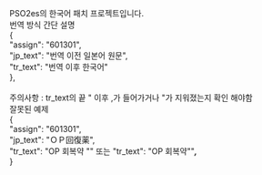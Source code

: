 PSO2es의 한국어 패치 프로젝트입니다.<br>
번역 방식 간단 설명<br>
{<br>
		"assign": "601301",<br>
		"jp_text": "번역 이전 일본어 원문",<br>
		"tr_text": "번역 이후 한국어"<br>
},<br>
  <br>
주의사항 : tr_text의 끝 " 이후 ,가 들어가거나 "가 지워졌는지 확인 해야함<br>
잘못된 예제<br>
{<br>
		"assign": "601301",<br>
		"jp_text": "ＯＰ回復薬",<br>
			"tr_text": "OP 회복약 "" 또는 "tr_text": "OP 회복약""***,***<br>
}<br>
